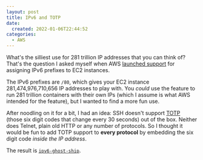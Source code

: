 ```yaml
---
layout: post
title: IPv6 and TOTP
date:
  created: 2022-01-06T22:44:52
categories:
  - AWS
---
```


<!-- more -->

What's the silliest use for 281 trillion IP addresses that you can think of?
That's the question I asked myself when AWS [launched support][blog] for assigning 
IPv6 prefixes to EC2 instances. 

The IPv6 prefixes are `/80`, which gives your EC2 instance 281,474,976,710,656 
IP addresses to play with. You _could_ use the feature to run 281 trillion containers 
with their own IPs (which I assume is what AWS intended for the feature), but I 
wanted to find a more fun use.

After noodling on it for a bit, I had an idea: SSH doesn't support [TOTP][totp] 
(those six digit codes that change every 30 seconds) out of the box. Neither 
does Telnet, plain old HTTP or any number of protocols. So I thought it would 
be fun to add TOTP support to **every protocol** by embedding the six digit code 
_inside the IP address_.

The result is [`ipv6-ghost-ship`][github].

[blog]: https://aws.amazon.com/about-aws/whats-new/2021/07/amazon-virtual-private-cloud-vpc-customers-can-assign-ip-prefixes-ec2-instances/
[totp]: https://en.wikipedia.org/wiki/Time-based_One-Time_Password
[github]: https://github.com/aidansteele/ipv6-ghost-ship/edit/main/README.md
